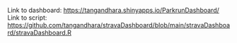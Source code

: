 Link to dashboard: https://tangandhara.shinyapps.io/ParkrunDashboard/
Link to script: https://github.com/tangandhara/stravaDashboard/blob/main/stravaDashboard/stravaDashboard.R
